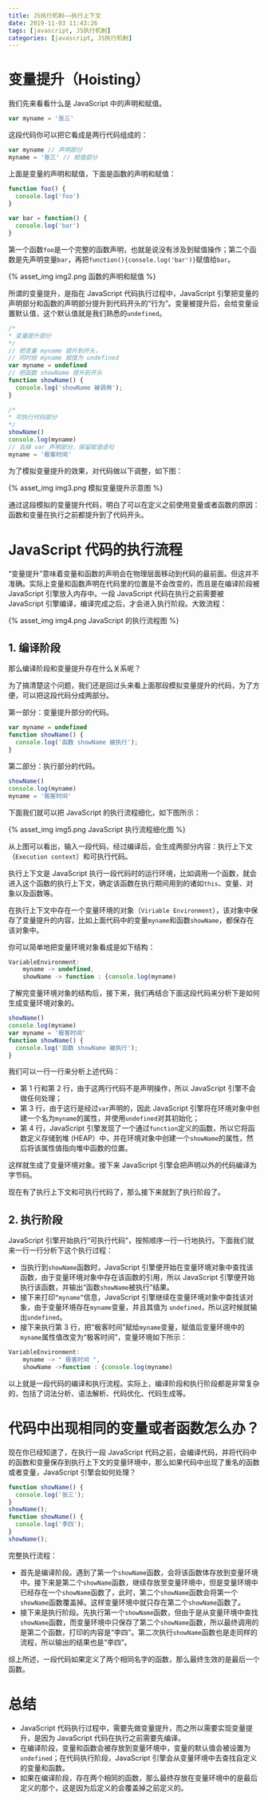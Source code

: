 ```yaml
---
title: JS执行机制——执行上下文
date: 2019-11-03 11:43:26
tags: [javascript, JS执行机制]
categories: [javascript, JS执行机制]
---
```


# 变量提升（Hoisting）
我们先来看看什么是 JavaScript 中的声明和赋值。
```js
var myname = '张三'
```
这段代码你可以把它看成是两行代码组成的：
```js
var myname // 声明部分
myname = '张三' // 赋值部分
```
上面是变量的声明和赋值，下面是函数的声明和赋值：
```js
function foo() {
  console.log('foo')
}
 
var bar = function() {
  console.log('bar')
}
```
第一个函数`foo`是一个完整的函数声明，也就是说没有涉及到赋值操作；第二个函数是先声明变量`bar`，再把`function(){console.log('bar')}`赋值给`bar`。

{% asset_img img2.png 函数的声明和赋值 %}

所谓的变量提升，是指在 JavaScript 代码执行过程中，JavaScript 引擎把变量的声明部分和函数的声明部分提升到代码开头的“行为”。变量被提升后，会给变量设置默认值，这个默认值就是我们熟悉的`undefined`。
```js
/*
* 变量提升部分
*/
// 把变量 myname 提升到开头，
// 同时给 myname 赋值为 undefined
var myname = undefined
// 把函数 showName 提升到开头
function showName() {
  console.log('showName 被调用');
}
 
/*
* 可执行代码部分
*/
showName()
console.log(myname)
// 去掉 var 声明部分，保留赋值语句
myname = '极客时间'
```
为了模拟变量提升的效果，对代码做以下调整，如下图：

{% asset_img img3.png 模拟变量提升示意图 %}

通过这段模拟的变量提升代码，明白了可以在定义之前使用变量或者函数的原因：函数和变量在执行之前都提升到了代码开头。
# JavaScript 代码的执行流程
“变量提升”意味着变量和函数的声明会在物理层面移动到代码的最前面。但这并不准确。实际上变量和函数声明在代码里的位置是不会改变的，而且是在编译阶段被 JavaScript 引擎放入内存中。一段 JavaScript 代码在执行之前需要被 JavaScript 引擎编译，编译完成之后，才会进入执行阶段。大致流程：

{% asset_img img4.png JavaScript 的执行流程图 %}

## 1. 编译阶段
那么编译阶段和变量提升存在什么关系呢？

为了搞清楚这个问题，我们还是回过头来看上面那段模拟变量提升的代码，为了方便，可以把这段代码分成两部分。

第一部分：变量提升部分的代码。
```js
var myname = undefined
function showName() {
  console.log('函数 showName 被执行');
}
```
第二部分：执行部分的代码。
```js
showName()
console.log(myname)
myname = '极客时间'
```
下面我们就可以把 JavaScript 的执行流程细化，如下图所示：

{% asset_img img5.png JavaScript 执行流程细化图 %}

从上图可以看出，输入一段代码，经过编译后，会生成两部分内容：执行上下文（`Execution context`）和可执行代码。

执行上下文是 JavaScript 执行一段代码时的运行环境，比如调用一个函数，就会进入这个函数的执行上下文，确定该函数在执行期间用到的诸如`this`、变量、对象以及函数等。

在执行上下文中存在一个变量环境的对象（`Viriable Environment`），该对象中保存了变量提升的内容，比如上面代码中的变量`myname`和函数`showName`，都保存在该对象中。

你可以简单地把变量环境对象看成是如下结构：
```js
VariableEnvironment:
    myname -> undefined, 
    showName -> function : {console.log(myname)
```
了解完变量环境对象的结构后，接下来，我们再结合下面这段代码来分析下是如何生成变量环境对象的。
```js
showName()
console.log(myname)
var myname = '极客时间'
function showName() {
  console.log('函数 showName 被执行');
}
```
我们可以一行一行来分析上述代码：
* 第 1 行和第 2 行，由于这两行代码不是声明操作，所以 JavaScript 引擎不会做任何处理；
* 第 3 行，由于这行是经过`var`声明的，因此 JavaScript 引擎将在环境对象中创建一个名为`myname`的属性，并使用`undefined`对其初始化；
* 第 4 行，JavaScript 引擎发现了一个通过`function`定义的函数，所以它将函数定义存储到堆 (HEAP）中，并在环境对象中创建一个`showName`的属性，然后将该属性值指向堆中函数的位置。

这样就生成了变量环境对象。接下来 JavaScript 引擎会把声明以外的代码编译为字节码。

现在有了执行上下文和可执行代码了，那么接下来就到了执行阶段了。
## 2. 执行阶段
JavaScript 引擎开始执行“可执行代码”，按照顺序一行一行地执行。下面我们就来一行一行分析下这个执行过程：
* 当执行到`showName`函数时，JavaScript 引擎便开始在变量环境对象中查找该函数，由于变量环境对象中存在该函数的引用，所以 JavaScript 引擎便开始执行该函数，并输出“函数`showName`被执行”结果。
* 接下来打印`“myname”`信息，JavaScript 引擎继续在变量环境对象中查找该对象，由于变量环境存在`myname`变量，并且其值为 `undefined`，所以这时候就输出`undefined`。
* 接下来执行第 3 行，把“极客时间”赋给`myname`变量，赋值后变量环境中的`myname`属性值改变为“极客时间”，变量环境如下所示：
```js
VariableEnvironment:
    myname -> " 极客时间 ", 
    showName ->function : {console.log(myname)
```

以上就是一段代码的编译和执行流程。实际上，编译阶段和执行阶段都是非常复杂的，包括了词法分析、语法解析、代码优化、代码生成等。
# 代码中出现相同的变量或者函数怎么办？
现在你已经知道了，在执行一段 JavaScript 代码之前，会编译代码，并将代码中的函数和变量保存到执行上下文的变量环境中，那么如果代码中出现了重名的函数或者变量，JavaScript 引擎会如何处理？
```js
function showName() {
  console.log('张三');
}
showName();
function showName() {
  console.log('李四');
}
showName(); 
```
完整执行流程：
* 首先是编译阶段。遇到了第一个`showName`函数，会将该函数体存放到变量环境中。接下来是第二个`showName`函数，继续存放至变量环境中，但是变量环境中已经存在一个`showName`函数了，此时，第二个`showName`函数会将第一个`showName`函数覆盖掉。这样变量环境中就只存在第二个`showName`函数了。
* 接下来是执行阶段。先执行第一个`showName`函数，但由于是从变量环境中查找`showName`函数，而变量环境中只保存了第二个`showName`函数，所以最终调用的是第二个函数，打印的内容是“李四”。第二次执行`showName`函数也是走同样的流程，所以输出的结果也是“李四”。

综上所述，一段代码如果定义了两个相同名字的函数，那么最终生效的是最后一个函数。
# 总结
* JavaScript 代码执行过程中，需要先做变量提升，而之所以需要实现变量提升，是因为 JavaScript 代码在执行之前需要先编译。
* 在编译阶段，变量和函数会被存放到变量环境中，变量的默认值会被设置为`undefined`；在代码执行阶段，JavaScript 引擎会从变量环境中去查找自定义的变量和函数。
* 如果在编译阶段，存在两个相同的函数，那么最终存放在变量环境中的是最后定义的那个，这是因为后定义的会覆盖掉之前定义的。